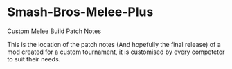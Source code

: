 # Smash-Bros-Melee-Plus
Custom Melee Build Patch Notes

This is the location of the patch notes (And hopefully the final release) of a mod created for a custom tournament, it is customised by every competetor to suit their needs.
